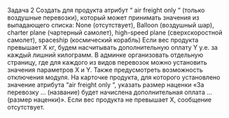 Задача 2
Создать для продукта атрибут “ air freight only “ (только воздушные перевозки), который может принимать значения из
выпадающего списка: None (отсутствует), Balloon (воздушный шар), charter plane (чартерный самолет), high-speed plane
(сверхскоростной самолет), spaceship (космический корабль)
Если вес продукта превышает Х кг, будем насчитывать дополнительную оплату Y у.е. за каждый лишний килограмм. В админке
организовать отдельную страницу, где для каждого из видов перевозок можно установить значения параметров Х и Y. Также
предусмотреть возможность отключения модуля. На карточке продукта, для которого установлено значение атрибута “air
freight only “, указать размер наценки «За перевозку … (название) будет начислена дополнительная оплата … (размер
наценки)». Если вес продукта не превышает Х, сообщение отсутствует.